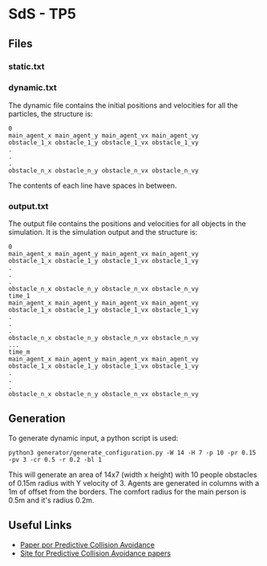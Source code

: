 # SdS - TP5

## Files
### static.txt

### dynamic.txt
The dynamic file contains the initial positions and velocities for all the particles, the structure is:
```
0
main_agent_x main_agent_y main_agent_vx main_agent_vy
obstacle_1_x obstacle_1_y obstacle_1_vx obstacle_1_vy
.
.
.
obstacle_n_x obstacle_n_y obstacle_n_vx obstacle_n_vy
```

The contents of each line have spaces in between.

### output.txt
The output file contains the positions and velocities for all objects in the simulation. It is the simulation output and the structure is:
```
0
main_agent_x main_agent_y main_agent_vx main_agent_vy
obstacle_1_x obstacle_1_y obstacle_1_vx obstacle_1_vy
.
.
.
obstacle_n_x obstacle_n_y obstacle_n_vx obstacle_n_vy
time_1
main_agent_x main_agent_y main_agent_vx main_agent_vy
obstacle_1_x obstacle_1_y obstacle_1_vx obstacle_1_vy
.
.
.
obstacle_n_x obstacle_n_y obstacle_n_vx obstacle_n_vy
...
time_m
main_agent_x main_agent_y main_agent_vx main_agent_vy
obstacle_1_x obstacle_1_y obstacle_1_vx obstacle_1_vy
.
.
.
obstacle_n_x obstacle_n_y obstacle_n_vx obstacle_n_vy
```

## Generation
To generate dynamic input, a python script is used:
```
python3 generator/generate_configuration.py -W 14 -H 7 -p 10 -pr 0.15 -pv 3 -cr 0.5 -r 0.2 -bl 1 
```

This will generate an area of 14x7 (width x height) with 10 people obstacles of 0.15m radius with Y velocity of 3.
Agents are generated in columns with a 1m of offset from the borders.
The comfort radius for the main person is 0.5m and it's radius 0.2m. 

## Useful Links
 - [Paper por Predictive Collision Avoidance](https://cdef6307-a-62cb3a1a-s-sites.googlegroups.com/site/ikaramouzas/publications/mig09.pdf?attachauth=ANoY7copv4Hrlavk7Rx1LDqp1gwuBjVaJUEiixbQPJZE09czwFXFSnKEbkHFB-Y-TQMRLd1Ou8AOEUWrfpF3kXWGDaos_YAclKakiLDT7E7HlYUMlSIh-2R51n87WBkjOHp3ne_JGyEdy4eLxNmJjCovH5qlXTd_IhYQZJ-5ZOk4F-FqgnhengDVFIsB36LklQW_HQzG8JI-lQWkO2yXmXS5QK7bY9GkQ_gkBu1jTlN1S5vW5HwwtCk%3D&attredirects=0)
 - [Site for Predictive Collision Avoidance papers](https://sites.google.com/site/ikaramouzas/pam)